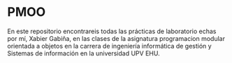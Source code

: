 # PMOO
 
En este repositorio encontrareis todas las prácticas de laboratorio echas por mí, Xabier Gabiña, en las clases de la asignatura programacion modular orientada a objetos en la carrera de ingeniería informática de gestión y Sistemas de información en la universidad UPV EHU.
